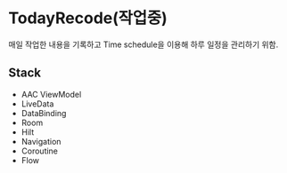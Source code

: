 # TodayRecode(작업중)

매일 작업한 내용을 기록하고 Time schedule을 이용해 하루 일정을 관리하기 위함.

## Stack

- AAC ViewModel
- LiveData
- DataBinding
- Room
- Hilt
- Navigation
- Coroutine
- Flow

